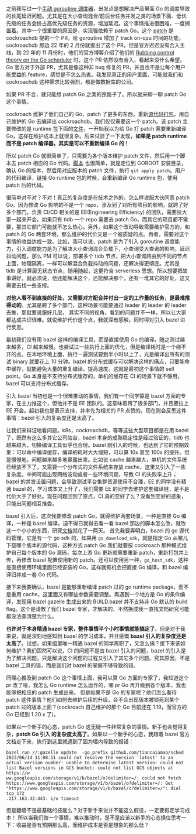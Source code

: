 之前我写过一个[手动 goroutine 调度器](go-manual-scheduler.md)，出发点是想解决产品里面 Go 的调度导致的长尾延迟问题。尤其是在大小查询混合/前后台任务并发之类的场景下面、低优先级的任务会挤占高优先级任务的资源，增加延迟。这个事情推进很困难，一度搁置着。其中一个很重要的原因是，实现强依赖于 patch Go。这个 [patch](https://github.com/golang/go/pull/51347) 是 cockroachdb 提的一个 PR，给 goroutine 增加了 track on-cpu 时间的功能。cockroachdb 那边 22 年的 2 月份就提出了这个 PR，但是官方迟迟没有合入主线，到 22 年的 11 月份时，他们的官方博客介绍了他们的 [Rubbing control theory on the Go scheduler](https://www.cockroachlabs.com/blog/rubbing-control-theory/) 时，这个 PR 依然没有合入，看起来没什么希望。Go 官方对于外部 PR，尤其是像这种非 bug 修复的 PR，并且也不是让每个用户能受益的 feature，感觉是不怎么热衷。我发现真正的用户里面，可能就我们和 cockroachdb 这种需求比较强烈，都是做数据库的公司。

如果 PR 不合，就只能想 patch Go 之类的歪路子了。所以就来聊一聊 patch Go 这个事情。

cockroach 维护了他们自己的 Go，patch 了更多的东西，重新[源代码打包](https://github.com/cockroachdb/cockroach/tree/master/build/teamcity/internal/release/build-and-publish-patched-go)，用自己维护的 Go 去编译出 cockroachdb。我们仅仅需要这一个 patch。该 patch 主要修改的是 runtime 包下面的[文件](https://github.com/golang/go/pull/51347/files#diff-94cc29f0d4af9ff5b6705956083683ed640829ddd9aec3d6ca10969eae9a71bb)，一开始我以为给 Go 打 patch 需要重新编译 Go，这样在维护成本上就很复杂。后来试验了一下发现，**如果是 patch runtime 而不是 patch 编译器，其实是可以不重新编译 Go 的！**

所以 patch Go 就很简单了，只需要为各个版本维护 patch 文件，然后用一个脚本去 patch 相应的 Go 代码。[脚本](https://github.com/pingcap/tidb/pull/44545/files#diff-5daa78b2314e27ba519ca081db326d22b69cc852c960117ff72936484acb4ab6) 也很简单，就是定位到 GOROOT 安装目录，确认 Go 的版本，然后用对应版本的 patch 文件，执行 `git apply patch`。用户的代码编译，链接 Go runtime 包的时候，会重新编译 Go runtime 包，使用 patch 后的代码。

很简单对不对？不对！真正的复杂度是在技术之外的。怎么样说服大伙同意 patch Go。因为修改 Go 影响的不是一个 repo，涉及到了对所有项目的影响，就跨了好多个部门。负责 CI/CD 相关的是 EE(Engineering Efficiency) 的团队，需要拉大家一起来开会。如果只有 tidb 一个 repo 需要去 patch Go，而其它的项目都不需要，那其它部门可能就不怎么热心。另外，如果这个改动导致需要维护官方的，和 patch 的 Go 两套环境，那么维护的代价又是一个被质疑的点。再者，需要对这个事情的收益达成一致。比如，我可以说，patch 是为了引入 goroutine 调度能力，引入调度能力是为了解决大小查询混合负载下，小查询受大查询的影响，延迟抖动问题，那么 PM 可以说，部署多个 tidb 节点，把大小查询路由到不同的节点上面，物理隔离，一样可以解混合负载抖动的问题，还解决得更彻底。尤其是 tidb 是计算层无状态节点，随用随起，这更符合 serverless 思想。所以想要把故事讲好，就必须说，他还能解决这个，还能解决那个，还有一堆其它的好处，这又需要去找一些支撑。

**对他人看不到直接的好处，又需要对方配合并付出一定的工作量的任务，是最难推得动的**。尤其是跨了多个部门，这种场景可能要通过 leader 的 leader 的 leader 去推，那就要说服好几层。
其实不同的视角，看到的问题并不一样，所以让大家都达成共识很难。就说维护代价这个点，我就深有感触，同时得对引入 bazel 进行反思。

最初我们没有用 bazel 这样的编译工具，而是直接使用 Go 的编译。随之测试越来越多，CI 越来越慢。也尝试过一些执行上面的优化，但是编译耗时是一个绕不开的点。在本地环境上面，执行一遍测试要到半小时以上了，光是编译出所有的测试 binary 就要花上 10 分钟。bazel 的分布式缓存可以解决这样的痛点，只要能命中缓存，就能避免大量的重复编译，提高速度。这就是最初这个事情的 sell point。Go 本身是不支持分布式缓存的，单机的缓存在 CI 的场景下就不够用，bazel 可以支持分布式缓存。

引入 bazel 当初也是一个很难推动的事情，我们有一个同学算是 bazel 方面的专家，在主力推这个，但他并不是 EE 团队的。这意味着跨了很多部门，并且要拉上 EE 开会。起初我也是表示支持，并率先为相关的 PR 点赞的。现在则会反思这件事情：bazel 引入的复杂度还是太高了。

让我们来辩证地看问题。k8s，cockroachdb，等等这些大型项目都是在用 bazel 了，既然有这么多其它公司站台，bazel 本身的成熟稳定性是经过验证的，tidb 也越来越大，切换编译工具似乎也合理。bazel 刚引入的时候，也达到了它的预期效果：可以命中编译缓存，编译的耗时大大缩短，可以算 10x 甚至 100x 的提升。但是慢慢地，问题越来越多地暴露出来。比如说 cache 越来越大，单机的文件系统已经放不下了，又需要一个分布式的文件系统来存放 cache，这里又引入了一些复杂度。中间可能出现网络波动或者一些环境问题，导致 CI 的失败率上升；bazel 的并发设置问题，会导致测试平台集群资源使用不合理，EE 的同学没有精通 bazel 的，学习成本又上升了，我们需要 EE 的同学去维护这套编译链，是不是代价大于了好处。现在问题回到了原点，CI 真的变好了么？没看到变好的迹象，只能出问题相互推委。

bazel 引入后，这次我要修改 patch Go，就得维护两套场景，一种是直接 Go 编译，一种是 bazel 编译。迫不得已就得去看一看 bazel 那边的脚本怎么改，就改这一个小小的东西，研究[文档](https://github.com/bazelbuild/rules_go/blob/master/go/toolchains.rst#go-host-sdk)就花了一两天。
首先我要弄明白，bazel 的 go 源代码管理，它是有一个 go sdk 的，如果用 `go_download_sdk`，就是指定 Go 从哪儿下载哪个版本的源代码，这种方式 patch Go 我们就要按 cockroach 那种模式维护自己每个版本的 Go 源码，每次上游 Go 更新就需要重新 patch，重新打包并上传，再修改 bazel 配置使用新的 patch。还可以使用另一种，`go_host_sdk`，这种是直接使用环境里面已经安装的 Go，这样就有机会把直接 Go 编译，和 bazel 编译归并成一套 Go 代码。

接下来我要确认，bazel 是能够重新编译 patch 过的 go runtime package，而不是重用 cache，这里面又有哪些参数需要调整。再遇到一个地方是 Go 的条件编译，发现用 bazel gazelle 生成出来的 BUILD.bazel 并不支持非 Go 默认的 build flag。这个是请教了我们 bazel 专家，才解决的，不然换成我一直找文档研究可能都没法查清楚为什么。

**也许对于本身精通 bazel 专家，整件事情半个小时事情就能搞定了**。但是对于我来说，就是深刻地感知到 bazel 的学习成本，并且感慨 **bazel 引入的复杂度还是太高了**。试想，如果组里唯一精通 bazel 的同学离职了，又怎么搞？接下来该如何维护？我们固然可以说，CI 的问题不是由 bazel 引入的问题，bazel 的引入是为了解决问题，只是解决这个问题的过程又引入了其它多个问题。究其原因，不是 bazel 工具的错，而是我们对 bazel 的掌握不够导致的错。

同理心推及到 patch Go 这个事情上面，我可以算 Go 方面的专家了，我知道这个 pr 改了啥，我怎么 Go runtime 怎么运作的，哪 pr Go 再升级到各个版本，我也能够把相应的 patch 生成出来。
但是如果不是 Go 的专家呢？他们怎么看待 patch 这件事情？他们如何去维护后续的升级，会不会出现版本被锁死到某个 patch 过的版本上面？(cockroach 自己维护的那个 Go 目前还在 1.19，而官方的 Go 已经到 1.20.x 了)。

如果以一个新手的心态，patch Go 这无疑一件非常复杂的事情。新手也会觉得复杂，**patch Go 引入 的复杂度太高了**。如果以一个新手的心态，我跟着 bazel 官方文档走下来，执行到这里就遇到了因为墙内导致的报错：

```
bazel run //:gazelle update  -go_prefix github.com/tiancaiamao/sched
2023/06/14 11:08:51 could not resolve the version 'latest' to an actual version number: unable to determine latest version: could not list Bazel versions in GCS bucket: could not list GCS objects at https://w
ww.googleapis.com/storage/v1/b/bazel/o?delimiter=/: could not fetch https://www.googleapis.com/storage/v1/b/bazel/o?delimiter=/: Get "https://www.googleapis.com/storage/v1/b/bazel/o?delimiter=/": dial tcp 172
.217.163.42:443: i/o timeout
```

但是翻墙不是最基础的技能么？对于新手来说并不能这么假设，一定要假定学习成本！
所以当我们做一个事情，难以推动时，是不是应该以新手的心态换位思考一下：收益是否有预期那么高，而维护成本是否是想象的那么低？
